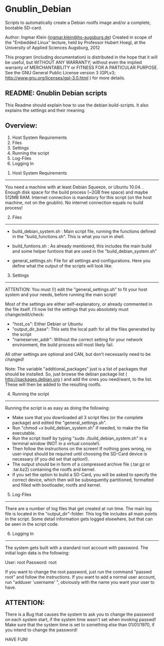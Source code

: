 Gnublin_Debian
==============

Scripts to automatically create a Debian rootfs image and/or a complete, bootable SD-card.

Author: Ingmar Klein (ingmar.klein@hs-augsburg.de)
Created in scope of the "Embedded Linux" lecture, held by Professor Hubert Hoegl, at the University of Applied Sciences Augsburg, 2012

This program (including documentation) is distributed in the hope that it will be useful, but WITHOUT ANY WARRANTY; without even the implied
warranty of MERCHANTABILITY or FITNESS FOR A PARTICULAR PURPOSE.  See the GNU General Public License version 3 (GPLv3; http://www.gnu.org/licenses/gpl-3.0.html )
for more details.


README: Gnublin Debian scripts
------------------------------


This Readme should explain how to use the debian build-scripts. It also explains the settings and their meaning.



	
Overview:
---------

1. Host System Requirements
2. Files
3. Settings
4. Running the script
5. Log-Files
6. Logging In




1) Host System Requirements 
---------------------------

You need a machine with at least Debian Squeeze, or Ubuntu 10.04. .
Enough disk space for the build process (~2GB free space) and maybe 512MB RAM. Internet connection is mandatory for this script (on the host machine, not on the gnublin).
No internet connection equals no build process!



2) Files
--------

- build_debian_system.sh : Main script file, running the functions defined in the "build_functions.sh". This is what you run in shell.

- build_funtions.sh : As already mentioned, this includes the main build and some helper funtions that are used in the "build_debian_system.sh"

- general_settings.sh: File for all settings and configurations. Here you define what the output of the scripts will look like.




3) Settings
-----------

ATTENTION:
You must (!) edit the "general_settings.sh" to fit your host system and your needs, before running the main script!

Most of the settings are either self-explanatory, or already commented in the file itself. I'll now list the settings that you absolutely must change/edit/check:

- "host_os": Either Debian or Ubuntu
- "output_dir_base": This sets the local path for all the files generated by the script
- "nameserver_addr": Without the correct setting for your network environment, the build process will most likely fail.


All other settings are optional and CAN, but don't necessarily need to be changed!

Note:
The variable "additional_packages" just is a list of packages that should be installed. So, just browse the debian package list ( http://packages.debian.org ) and add the ones you need/want, to the list. These will then be added to the resulting rootfs.




4) Running the script
---------------------

Running the script is as easy as doing the following:

- Make sure that you downloaded all 3 script files (or the complete package) and edited the "general_settings.sh".
- Run "chmod +x build_debian_system.sh" if needed, to make the file executable.
- Run the script itself by typing "sudo ./build_debian_system.sh" in a terminal window (NOT in a virtual console!).
- Then follow the instructions on the screen! If nothing goes wrong, no user-input should be required until choosing the SD-Card device is necessary (if you did set that option!).
- The output should be in form of a compressed archive file (.tar.gz or .tar.bz2) containing the rootfs and kernel.
- If you set the option to build a SD-Card, you will be asked to specify the correct device, which then will be subsequently partitioned, formatted and filled with bootloader, rootfs and kernel.





5) Log-Files
------------

There are a number of log files that get created at run time. The main log file is located in the "output_dir"-folder.
This log file includes all main points in the script. Some detail information gets logged elsewhere, but that can be seen in the script code.





6) Logging In
-------------

The system gets built with a standard root account with password. The initial login data is the following:



User: root
Password: root




If you want to change the root password, just run the command "passwd root" and follow the instructions.
If you want to add a normal user account, run "adduser 'username' ", obviously with the name you want your user to have.

ATTENTION:
----------
There is a Bug that causes the system to ask you to change the password on each system start, if the system time wasn't set when invoking passwd!
Make sure that the system time is set to something else than 01/01/1970, if you intend to change the password!


HAVE FUN! 

